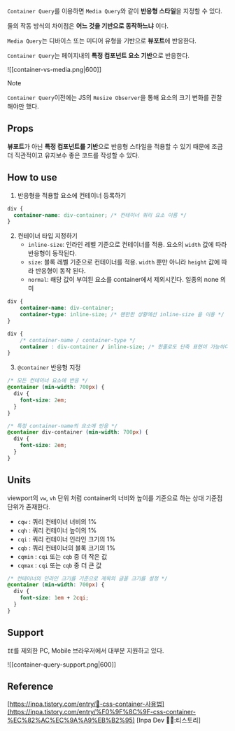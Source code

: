 `Container Query`를 이용하면 `Media Query`와 같이 **반응형 스타일**을 지정할 수 있다.

둘의 작동 방식의 차이점은 **어느 것을 기반으로 동작하느냐** 이다.

`Media Query`는 디바이스 또는 미디어 유형을 기반으로 **뷰포트**에 반응한다.

`Container Query`는 페이지내의 **특정 컴포넌트 요소 기반**으로 반응한다.

![[container-vs-media.png|600]]

> [!note]
> `Container Query`이전에는 JS의 `Resize Observer`을 통해 요소의 크기 변화를 관찰해야만 했다.

## Props
**뷰포트**가 아닌 **특정 컴포넌트를 기반**으로 반응형 스타일을 적용할 수 있기 때문에 조금 더 직관적이고 유지보수 좋은 코드를 작성할 수 있다.

## How to use
1. 반응형을 적용할 요소에 컨테이너 등록하기
```css
div {
  container-name: div-container; /* 컨테이너 쿼리 요소 이름 */
}
```
2. 컨테이너 타입 지정하기
	- `inline-size`: 인라인 레벨 기준으로 컨테이너를 적용. 요소의 `width` 값에 따라 반응형이 동작된다.
	- `size`:  블록 레벨 기준으로 컨테이너를 적용. `width` 뿐만 아니라 `height` 값에 따라 반응형이 동작 된다.
	- `normal`: 해당 값이 부여된 요소를 container에서 제외시킨다. 일종의 none 의미

```css
div {
    container-name: div-container;
    container-type: inline-size; /* 왠만한 상황에선 inline-size 을 이용 */
}
```

```css
div {
    /* container-name / container-type */
    container : div-container / inline-size; /* 한줄로도 단축 표현이 가능하다 */
}
```
3. `@container` 반응형 지정
```css
/* 모든 컨테이너 요소에 반응 */
@container (min-width: 700px) {
  div {
    font-size: 2em;
  }
}

/* 특정 container-name의 요소에 반응 */
@container div-container (min-width: 700px) {
  div {
    font-size: 2em;
  }
}
```

## Units
viewport의 `vw`, `vh` 단위 처럼 container의 너비와 높이를 기준으로 하는 상대 기준점 단위가 존재한다.
- `cqw` : 쿼리 컨테이너 너비의 1%
- `cqh` : 쿼리 컨테이너 높이의 1%
- `cqi` : 쿼리 컨테이너 인라인 크기의 1%
- `cqb` : 쿼리 컨테이너의 블록 크기의 1%
- `cqmin` : `cqi` 또는 `cqb` 중 더 작은 값
- `cqmax` : `cqi` 또는 `cqb` 중 더 큰 값

```css
/* 컨테이너의 인라인 크기를 기준으로 제목의 글꼴 크기를 설정 */
@container (min-width: 700px) {
  div {
    font-size: 1em + 2cqi;
  }
}
```

## Support
`IE`를 제외한 PC, Mobile 브라우저에서 대부분 지원하고 있다.

![[container-query-support.png|600]]

## Reference
[https://inpa.tistory.com/entry/🌟-css-container-사용법](https://inpa.tistory.com/entry/%F0%9F%8C%9F-css-container-%EC%82%AC%EC%9A%A9%EB%B2%95) [Inpa Dev 👨‍💻:티스토리]